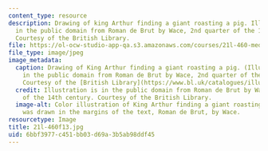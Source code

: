 ```yaml
---
content_type: resource
description: Drawing of king Arthur finding a giant roasting a pig. Illustration is
  in the public domain from Roman de Brut by Wace, 2nd quarter of the 14th century.
  Courtesy of the British Library.
file: https://ol-ocw-studio-app-qa.s3.amazonaws.com/courses/21l-460-medieval-literature-legends-of-arthur-fall-2013/6bbf3977c451bb03d69a3b5ab98ddf45_21l-460f13.jpg
file_type: image/jpeg
image_metadata:
  caption: Drawing of King Arthur finding a giant roasting a pig. (Illustration is
    in the public domain from Roman de Brut by Wace, 2nd quarter of the 14th century.
    Courtesy of the [British Library](https://www.bl.uk/catalogues/illuminatedmanuscripts/ILLUMIN.ASP?Size=mid&IllID=11739).)
  credit: Illustration is in the public domain from Roman de Brut by Wace, 2nd quarter
    of the 14th century. Courtesy of the British Library.
  image-alt: Color illustration of King Arthur finding a giant roasting a pig that
    was drawn in the margins of the text, Roman de Brut, by Wace.
resourcetype: Image
title: 21l-460f13.jpg
uid: 6bbf3977-c451-bb03-d69a-3b5ab98ddf45
---
```

